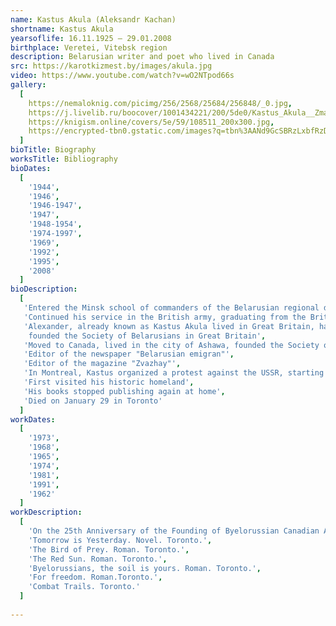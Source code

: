 ```yaml
---
name: Kastus Akula (Aleksandr Kachan)
shortname: Kastus Akula
yearsoflife: 16.11.1925 — 29.01.2008
birthplace: Veretei, Vitebsk region
description: Belarusian writer and poet who lived in Canada
src: https://karotkizmest.by/images/akula.jpg
video: https://www.youtube.com/watch?v=wO2NTpod66s
gallery:
  [
    https://nemaloknig.com/picimg/256/2568/25684/256848/_0.jpg,
    https://j.livelib.ru/boocover/1001434221/200/5de0/Kastus_Akula__Zmagarnyya_darogi.jpg,
    https://knigism.online/covers/5e/59/108511_200x300.jpg,
    https://encrypted-tbn0.gstatic.com/images?q=tbn%3AANd9GcSBRzLxbfRzD8YztkxamAAO8_mptQel_sdmZO04FCmwsojW6xAE,
  ]
bioTitle: Biography
worksTitle: Bibliography
bioDates: 
  [
    '1944',
    '1946',
    '1946-1947',
    '1947',
    '1948-1954',
    '1974-1997',
    '1969',
    '1992',
    '1995',
    '2008'
  ]
bioDescription: 
  [
   'Entered the Minsk school of commanders of the Belarusian regional defense, with which he retreated to the West. He came to France with German troops, but from there fled to the side of the French partisans. He continued his service in the 2nd Polish Corps of Vladislav Anders as a citizen of Poland, fought in Italy as part of it',
   'Continued his service in the British army, graduating from the British officer school and returning with the rank of corporal to Italy',
   'Alexander, already known as Kastus Akula lived in Great Britain, having
    founded the Society of Belarusians in Great Britain',
   'Moved to Canada, lived in the city of Ashawa, founded the Society of Belarusians in Canada there and became its first chairman',
   'Editor of the newspaper "Belarusian emigran"',
   'Editor of the magazine "Zvazhay"',
   'In Montreal, Kastus organized a protest against the USSR, starting to shout anti-Soviet slogans and scatter brochures',
   'First visited his historic homeland',
   'His books stopped publishing again at home',
   'Died on January 29 in Toronto'
  ]
workDates: 
  [
    '1973',
    '1968',
	'1965',
	'1974',
	'1981',
	'1991',
	'1962'
  ]
workDescription: 
  [
  	'On the 25th Anniversary of the Founding of Byelorussian Canadian Allience. Toronto.',
  	'Tomorrow is Yesterday. Novel. Toronto.',
  	'The Bird of Prey. Roman. Toronto.',
  	'The Red Sun. Roman. Toronto.',
  	'Byelorussians, the soil is yours. Roman. Toronto.',
  	'For freedom. Roman.Toronto.',
  	'Combat Trails. Toronto.'
  ]
  
---
```


